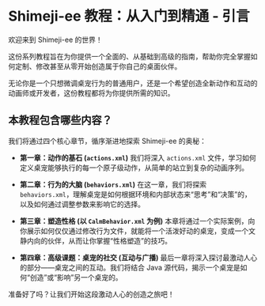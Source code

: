 # Shimeji-ee 教程：从入门到精通 - 引言

欢迎来到 Shimeji-ee 的世界！

这份系列教程旨在为你提供一个全面的、从基础到高级的指南，帮助你完全掌握如何定制、修改甚至从零开始创造属于你自己的桌面伙伴。

无论你是一个只想微调桌宠行为的普通用户，还是一个希望创造全新动作和互动的动画师或开发者，这份教程都将为你提供所需的知识。

## 本教程包含哪些内容？

我们将通过四个核心章节，循序渐进地探索 Shimeji-ee 的奥秘：

-   **第一章：动作的基石 (`actions.xml`)**
    我们将深入 `actions.xml` 文件，学习如何定义桌宠能够执行的每一个原子级动作，从简单的站立到复杂的动画序列。

-   **第二章：行为的大脑 (`behaviors.xml`)**
    在这一章，我们将探索 `behaviors.xml`，理解桌宠是如何根据环境和内部状态来“思考”和“决策”的，以及如何通过调整参数来影响它的选择。

-   **第三章：塑造性格 (以 `CalmBehavior.xml` 为例)**
    本章将通过一个实际案例，向你展示如何仅仅通过修改行为文件，就能将一个活泼好动的桌宠，变成一个文静内向的伙伴，从而让你掌握“性格塑造”的技巧。

-   **第四章：高级课题：桌宠的社交 (互动与广播)**
    最后一章将深入探讨最激动人心的部分——桌宠之间的互动。我们将结合 Java 源代码，揭示一个桌宠是如何“创造”或“影响”另一个桌宠的。

准备好了吗？让我们开始这段激动人心的创造之旅吧！